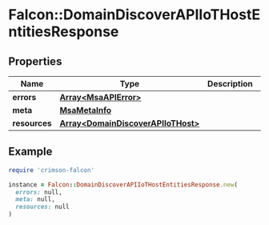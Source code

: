 # Falcon::DomainDiscoverAPIIoTHostEntitiesResponse

## Properties

| Name | Type | Description | Notes |
| ---- | ---- | ----------- | ----- |
| **errors** | [**Array&lt;MsaAPIError&gt;**](MsaAPIError.md) |  | [optional] |
| **meta** | [**MsaMetaInfo**](MsaMetaInfo.md) |  |  |
| **resources** | [**Array&lt;DomainDiscoverAPIIoTHost&gt;**](DomainDiscoverAPIIoTHost.md) |  |  |

## Example

```ruby
require 'crimson-falcon'

instance = Falcon::DomainDiscoverAPIIoTHostEntitiesResponse.new(
  errors: null,
  meta: null,
  resources: null
)
```

